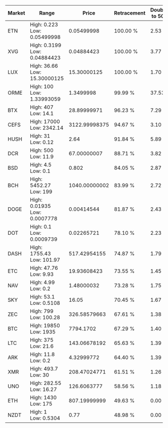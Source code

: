 | Market | Range | Price| Retracement | Doubles to 50% |
| --- | --- | --- | --- | --- |
| ETN | High: 0.223<br />Low: 0.05499998 | 0.05499998 | 100.00 % | 2.53 |
| XVG | High: 0.3199<br />Low: 0.04884423 | 0.04884423 | 100.00 % | 3.77 |
| LUX | High: 36.66<br />Low: 15.30000125 | 15.30000125 | 100.00 % | 1.70 |
| ORME | High: 100<br />Low: 1.33993059 | 1.3499998 | 99.99 % | 37.53 |
| BTX | High: 407<br />Low: 14.1 | 28.89999971 | 96.23 % | 7.29 |
| CEFS | High: 17000<br />Low: 2342.14 | 3122.99998375 | 94.67 % | 3.10 |
| HUSH | High: 31<br />Low: 0.12 | 2.64 | 91.84 % | 5.89 |
| DCR | High: 500<br />Low: 11.9 | 67.00000007 | 88.71 % | 3.82 |
| BSD | High: 4.5<br />Low: 0.1 | 0.802 | 84.05 % | 2.87 |
| BCH | High: 5452.27<br />Low: 199 | 1040.00000002 | 83.99 % | 2.72 |
| DOGE | High: 0.01935<br />Low: 0.0007778 | 0.00414544 | 81.87 % | 2.43 |
| DOT | High: 0.1<br />Low: 0.0009739 | 0.02265721 | 78.10 % | 2.23 |
| DASH | High: 1755.43<br />Low: 101.97 | 517.42954155 | 74.87 % | 1.79 |
| ETC | High: 47.76<br />Low: 9.93 | 19.93608423 | 73.55 % | 1.45 |
| NAV | High: 4.99<br />Low: 0.2 | 1.48000032 | 73.28 % | 1.75 |
| SKY | High: 53.1<br />Low: 0.5108 | 16.05 | 70.45 % | 1.67 |
| ZEC | High: 799<br />Low: 100.28 | 326.58579663 | 67.61 % | 1.38 |
| BTC | High: 19850<br />Low: 1935 | 7794.1702 | 67.29 % | 1.40 |
| LTC | High: 375<br />Low: 21.6 | 143.06678192 | 65.63 % | 1.39 |
| ARK | High: 11.8<br />Low: 0.2 | 4.32999772 | 64.40 % | 1.39 |
| XMR | High: 493.7<br />Low: 30 | 208.47024771 | 61.51 % | 1.26 |
| UNO | High: 282.55<br />Low: 16.27 | 126.6063777 | 58.56 % | 1.18 |
| ETH | High: 1430<br />Low: 175 | 807.19999999 | 49.63 % | 0.00 |
| NZDT | High: 1<br />Low: 0.5304 | 0.77 | 48.98 % | 0.00 |
